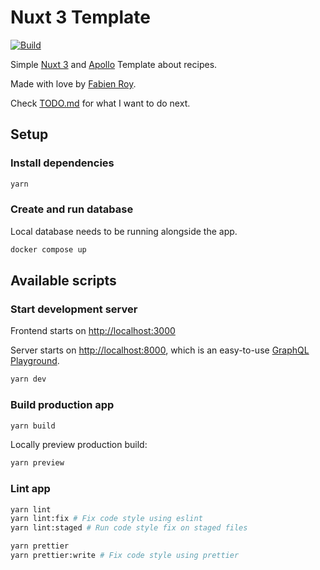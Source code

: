 # Nuxt 3 Template

[![Build](https://github.com/ExiledNarwal28/nuxt3-template/actions/workflows/build.yml/badge.svg)](https://github.com/ExiledNarwal28/nuxt3-template/actions/workflows/build.yml)

Simple [Nuxt 3](https://v3.nuxtjs.org/) and [Apollo](https://www.apollographql.com/) Template about recipes.

Made with love by [Fabien Roy](https://github.com/ExiledNarwal28).

Check [TODO.md](TODO.md) for what I want to do next.

## Setup

### Install dependencies

```bash
yarn
```

### Create and run database

Local database needs to be running alongside the app.

```bash
docker compose up
```

## Available scripts

### Start development server

Frontend starts on [http://localhost:3000](http://localhost:3000)

Server starts on [http://localhost:8000](http://localhost:8000), which is an easy-to-use
[GraphQL Playground](https://github.com/graphql/graphql-playground).

```bash
yarn dev
```

### Build production app

```bash
yarn build
```

Locally preview production build:

```bash
yarn preview
```

### Lint app

```bash
yarn lint
yarn lint:fix # Fix code style using eslint
yarn lint:staged # Run code style fix on staged files

yarn prettier
yarn prettier:write # Fix code style using prettier
```
